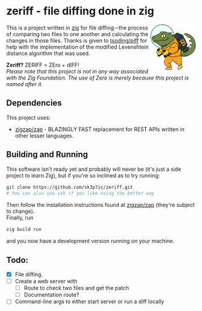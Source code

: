 # zeriff - file diffing done in zig

<img alt="Zero the Ziguana" src="https://raw.githubusercontent.com/ziglang/logo/master/zero.svg" width="120" align="right" />

This is a project written in [zig](https://ziglang.org) for file diffing--the process of comparing two files to one another
and calculating the changes in those files.
Thanks is given to [tsoding/piff](https://github.com/tsoding/piff) for help with the implementation of the modified
Levenshtein distance algorithm that was used.

**Zeriff?** ZERIFF = ZEro + dIFF!  
_Please note that this project is not in any way associated with the Zig Foundation. The use of Zero is merely because this project
is named after it._

## Dependencies

This project uses:

- [zigzap/zap](https://github.com/zigzap/zap) - BLAZINGLY FAST replacement for REST APIs written in other lesser languages.

## Building and Running

This software isn't ready yet and probably will never be (it's just a side project to learn Zig), but if you're so inclined as to try
running:

```sh
git clone https://github.com/sk3p7ic/zeriff.git
# You can also use ssh if you like using the better way
```

Then follow the installation instructions found at [zigzap/zap](https://github.com/zigzap/zap) (they're subject to change).  
Finally, run

```sh
zig build run
```

and you now have a development version running on your machine.

## Todo:

- [x] File diffing.
- [ ] Create a web server with
  - [ ] Route to check two files and get the patch
  - [ ] Documentation route?
- [ ] Command-line args to either start server or run a diff locally

